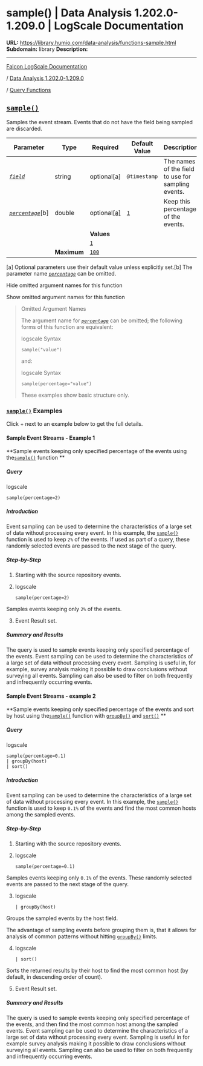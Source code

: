 # sample() | Data Analysis 1.202.0-1.209.0 | LogScale Documentation

**URL:** https://library.humio.com/data-analysis/functions-sample.html
**Subdomain:** library
**Description:** 

---

[Falcon LogScale Documentation](https://library.humio.com)

/ [Data Analysis 1.202.0-1.209.0](data-analysis-docs.html)

/ [Query Functions](functions.html)

## [`sample()`](functions-sample.html "sample\(\)")

Samples the event stream. Events that do not have the field being sampled are discarded. 

Parameter| Type| Required| Default Value| Description  
---|---|---|---|---  
[ _`field`_](functions-sample.html#query-functions-sample-field)|  string| optional[a] | `@timestamp`|  The names of the field to use for sampling events.   
[_`percentage`_](functions-sample.html#query-functions-sample-percentage)[b]| double| optional[[a]](functions-sample.html#ftn.table-functions-sample-optparamfn) | [`1`](functions-sample.html#query-functions-sample-percentage-mindefault-1)|  Keep this percentage of the events.   
|  |  | **Values**  
|  |  | [`1`](functions-sample.html#query-functions-sample-percentage-mindefault-1)|   
|  | **Maximum**| [`100`](functions-sample.html#query-functions-sample-percentage-max-100)|   
[a] Optional parameters use their default value unless explicitly set.[b] The parameter name [_`percentage`_](functions-sample.html#query-functions-sample-percentage) can be omitted.  
  
Hide omitted argument names for this function

Show omitted argument names for this function

> Omitted Argument Names
> 
> The argument name for [_`percentage`_](functions-sample.html#query-functions-sample-percentage) can be omitted; the following forms of this function are equivalent:
> 
> logscale Syntax
>     
>     
>     sample("value")
> 
> and:
> 
> logscale Syntax
>     
>     
>     sample(percentage="value")
> 
> These examples show basic structure only.

### [`sample()`](functions-sample.html "sample\(\)") Examples

Click + next to an example below to get the full details.

#### Sample Event Streams - Example 1

**Sample events keeping only specified percentage of the events using the[`sample()`](functions-sample.html "sample\(\)") function **

##### Query

logscale
    
    
    sample(percentage=2)

##### Introduction

Event sampling can be used to determine the characteristics of a large set of data without processing every event. In this example, the [`sample()`](functions-sample.html "sample\(\)") function is used to keep `2%` of the events. If used as part of a query, these randomly selected events are passed to the next stage of the query. 

##### Step-by-Step

  1. Starting with the source repository events.

  2. logscale
         
         sample(percentage=2)

Samples events keeping only `2%` of the events. 

  3. Event Result set.




##### Summary and Results

The query is used to sample events keeping only specified percentage of the events. Event sampling can be used to determine the characteristics of a large set of data without processing every event. Sampling is useful in, for example, survey analysis making it possible to draw conclusions without surveying all events. Sampling can also be used to filter on both frequently and infrequently occurring events. 

#### Sample Event Streams - example 2

**Sample events keeping only specified percentage of the events and sort by host using the[`sample()`](functions-sample.html "sample\(\)") function with [`groupBy()`](functions-groupby.html "groupBy\(\)") and [`sort()`](functions-sort.html "sort\(\)") **

##### Query

logscale
    
    
    sample(percentage=0.1)
    | groupBy(host)
    | sort()

##### Introduction

Event sampling can be used to determine the characteristics of a large set of data without processing every event. In this example, the [`sample()`](functions-sample.html "sample\(\)") function is used to keep `0.1%` of the events and find the most common hosts among the sampled events. 

##### Step-by-Step

  1. Starting with the source repository events.

  2. logscale
         
         sample(percentage=0.1)

Samples events keeping only `0.1%` of the events. These randomly selected events are passed to the next stage of the query. 

  3. logscale
         
         | groupBy(host)

Groups the sampled events by the host field. 

The advantage of sampling events before grouping them is, that it allows for analysis of common patterns without hitting [`groupBy()`](functions-groupby.html "groupBy\(\)") limits. 

  4. logscale
         
         | sort()

Sorts the returned results by their host to find the most common host (by default, in descending order of count). 

  5. Event Result set.




##### Summary and Results

The query is used to sample events keeping only specified percentage of the events, and then find the most common host among the sampled events. Event sampling can be used to determine the characteristics of a large set of data without processing every event. Sampling is useful in for example survey analysis making it possible to draw conclusions without surveying all events. Sampling can also be used to filter on both frequently and infrequently occurring events.
